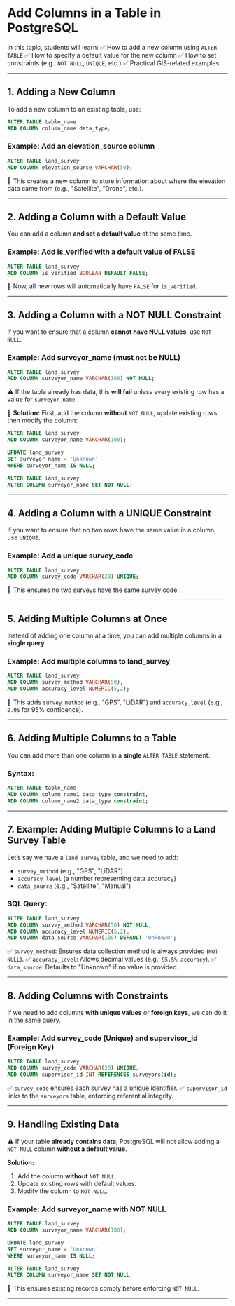 # **Add Columns in a Table in PostgreSQL**

In this topic, students will learn:
✅ How to add a new column using `ALTER TABLE`
✅ How to specify a default value for the new column
✅ How to set constraints (e.g., `NOT NULL`, `UNIQUE`, etc.)
✅ Practical GIS-related examples

---

## **1. Adding a New Column**

To add a new column to an existing table, use:

```sql
ALTER TABLE table_name
ADD COLUMN column_name data_type;
```

### **Example: Add an elevation_source column**

```sql
ALTER TABLE land_survey
ADD COLUMN elevation_source VARCHAR(50);
```

📌 This creates a new column to store information about where the elevation data came from (e.g., "Satellite", "Drone", etc.).

---

## **2. Adding a Column with a Default Value**

You can add a column **and set a default value** at the same time.

### **Example: Add is_verified with a default value of FALSE**

```sql
ALTER TABLE land_survey
ADD COLUMN is_verified BOOLEAN DEFAULT FALSE;
```

📌 Now, all new rows will automatically have `FALSE` for `is_verified`.

---

## **3. Adding a Column with a NOT NULL Constraint**

If you want to ensure that a column **cannot have NULL values**, use `NOT NULL`.

### **Example: Add surveyor_name (must not be NULL)**

```sql
ALTER TABLE land_survey
ADD COLUMN surveyor_name VARCHAR(100) NOT NULL;
```

⚠️ If the table already has data, this **will fail** unless every existing row has a value for `surveyor_name`.

📌 **Solution:** First, add the column **without** `NOT NULL`, update existing rows, then modify the column:

```sql
ALTER TABLE land_survey
ADD COLUMN surveyor_name VARCHAR(100);

UPDATE land_survey
SET surveyor_name = 'Unknown'
WHERE surveyor_name IS NULL;

ALTER TABLE land_survey
ALTER COLUMN surveyor_name SET NOT NULL;
```

---

## **4. Adding a Column with a UNIQUE Constraint**

If you want to ensure that no two rows have the same value in a column, use `UNIQUE`.

### **Example: Add a unique survey_code**

```sql
ALTER TABLE land_survey
ADD COLUMN survey_code VARCHAR(20) UNIQUE;
```

📌 This ensures no two surveys have the same survey code.

---

## **5. Adding Multiple Columns at Once**

Instead of adding one column at a time, you can add multiple columns in a **single query**.

### **Example: Add multiple columns to land_survey**

```sql
ALTER TABLE land_survey
ADD COLUMN survey_method VARCHAR(50),
ADD COLUMN accuracy_level NUMERIC(5,2);
```

📌 This adds `survey_method` (e.g., "GPS", "LiDAR") and `accuracy_level` (e.g., `0.95` for 95% confidence).

---

## **6. Adding Multiple Columns to a Table**

You can add more than one column in a **single** `ALTER TABLE` statement.

### **Syntax:**

```sql
ALTER TABLE table_name
ADD COLUMN column_name1 data_type constraint,
ADD COLUMN column_name2 data_type constraint;
```

---

## **7. Example: Adding Multiple Columns to a Land Survey Table**

Let’s say we have a `land_survey` table, and we need to add:

- `survey_method` (e.g., "GPS", "LiDAR")
- `accuracy_level` (a number representing data accuracy)
- `data_source` (e.g., "Satellite", "Manual")

### **SQL Query:**

```sql
ALTER TABLE land_survey
ADD COLUMN survey_method VARCHAR(50) NOT NULL,
ADD COLUMN accuracy_level NUMERIC(5,2),
ADD COLUMN data_source VARCHAR(100) DEFAULT 'Unknown';
```

✅ `survey_method`: Ensures data collection method is always provided (`NOT NULL`).
✅ `accuracy_level`: Allows decimal values (e.g., `95.5% accuracy`).
✅ `data_source`: Defaults to "Unknown" if no value is provided.

---

## **8. Adding Columns with Constraints**

If we need to add columns **with unique values** or **foreign keys**, we can do it in the same query.

### **Example: Add survey_code (Unique) and supervisor_id (Foreign Key)**

```sql
ALTER TABLE land_survey
ADD COLUMN survey_code VARCHAR(20) UNIQUE,
ADD COLUMN supervisor_id INT REFERENCES surveyors(id);
```

✅ `survey_code` ensures each survey has a unique identifier.
✅ `supervisor_id` links to the `surveyors` table, enforcing referential integrity.

---

## **9. Handling Existing Data**

⚠️ If your table **already contains data**, PostgreSQL will not allow adding a `NOT NULL` column **without a default value**.

**Solution:**

1. Add the column **without** `NOT NULL`.
2. Update existing rows with default values.
3. Modify the column to `NOT NULL`.

### **Example: Add surveyor_name with NOT NULL**

```sql
ALTER TABLE land_survey
ADD COLUMN surveyor_name VARCHAR(100);

UPDATE land_survey
SET surveyor_name = 'Unknown'
WHERE surveyor_name IS NULL;

ALTER TABLE land_survey
ALTER COLUMN surveyor_name SET NOT NULL;
```

📌 This ensures existing records comply before enforcing `NOT NULL`.

---
